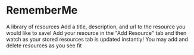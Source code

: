# RememberMe
A library of resources
Add a title, description, and url to the resource you would like to save!
Add your resource in the "Add Resource" tab and then watch as your stored resources tab is updated instantly!
You may add and delete resources as you see fit
